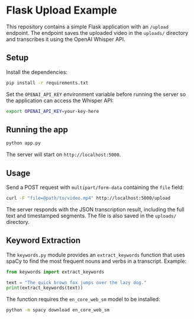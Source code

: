 # Flask Upload Example

This repository contains a simple Flask application with an `/upload` endpoint. The endpoint saves the uploaded video in the `uploads/` directory and transcribes it using the OpenAI Whisper API.

## Setup

Install the dependencies:

```bash
pip install -r requirements.txt
```

Set the `OPENAI_API_KEY` environment variable before running the server so the
application can access the Whisper API:

```bash
export OPENAI_API_KEY=your-key-here
```

## Running the app

```bash
python app.py
```

The server will start on `http://localhost:5000`.

## Usage

Send a POST request with `multipart/form-data` containing the `file` field:

```bash
curl -F "file=@path/to/video.mp4" http://localhost:5000/upload
```
The server responds with the JSON transcription result, including the full text
and timestamped segments. The file is also saved in the `uploads/` directory.

## Keyword Extraction

The `keywords.py` module provides an `extract_keywords` function that uses spaCy
to find the most frequent nouns and verbs in a transcript. Example:

```python
from keywords import extract_keywords

text = "The quick brown fox jumps over the lazy dog."
print(extract_keywords(text))
```

The function requires the `en_core_web_sm` model to be installed:

```bash
python -m spacy download en_core_web_sm
```
